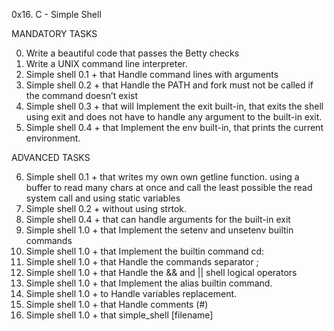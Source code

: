 0x16. C - Simple Shell

MANDATORY TASKS

0. Write a beautiful code that passes the Betty checks
1. Write a UNIX command line interpreter.
2. Simple shell 0.1 + that Handle command lines with arguments
3. Simple shell 0.2 + that Handle the PATH and fork must not be called if the command doesn’t exist
4. Simple shell 0.3 + that will Implement the exit built-in, that exits the shell using exit and does not have to handle any argument to the built-in exit.
5. Simple shell 0.4 + that Implement the env built-in, that prints the current environment.

ADVANCED TASKS

6. Simple shell 0.1 + that writes my own own getline function.
using a buffer to read many chars at once and call the least possible the read system call and using static variables
7. Simple shell 0.2 + without using strtok.
8. Simple shell 0.4 + that can handle arguments for the built-in exit
9. Simple shell 1.0 + that Implement the setenv and unsetenv builtin commands
10. Simple shell 1.0 + that Implement the builtin command cd:
11. Simple shell 1.0 + that Handle the commands separator ;
12. Simple shell 1.0 + that Handle the && and || shell logical operators
13. Simple shell 1.0 + that Implement the alias builtin command.
14. Simple shell 1.0 + to Handle variables replacement.
15. Simple shell 1.0 + that Handle comments (#)
16. Simple shell 1.0 + that simple_shell [filename]

